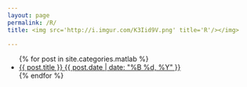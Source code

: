 ```yaml
---
layout: page
permalink: /R/
title: <img src='http://i.imgur.com/K3Iid9V.png' title='R'/></img>

---
```


<ul class="post-list">
{% for post in site.categories.matlab %} 
  <li>
    <article>
      <a href="{{ site.url }}{{ post.url }}">
        {{ post.title }} 
        <span class="entry-date">
          <time datetime="{{ post.date | date_to_xmlschema }}">
            {{ post.date | date: "%B %d, %Y" }}
          </time>
        </span>
      </a>
    </article>
  </li>
{% endfor %}
</ul>
